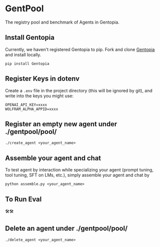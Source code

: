 # GentPool
The registry pool and benchmark of Agents in Gentopia.

## Install Gentopia
Currently, we haven't registered Gentopia to pip. Fork and clone [Gentopia](https://github.com/Gentopia-AI/Gentopia) and install locally.
```
pip install Gentopia
```

## Register Keys in dotenv
Create a `.env` file in the project directory (this will be ignored by git), and write into the keys you might use:
```
OPENAI_API_KEY=xxxx
WOLFRAM_ALPHA_APPID=xxxx
```

## Register an empty new agent under ./gentpool/pool/
```
./create_agent <your_agent_name> 
```

## Assemble your agent and chat
To test agent by interaction while specializing your agent (prompt tuning, tool tuning, SFT on LMs, etc.), simply assemble your agent and chat by 
```
python assemble.py <your_agent_name>
```

## To Run Eval
🛠️🛠️

## Delete an agent under ./gentpool/pool/
```
./delete_agent <your_agent_name> 
```
